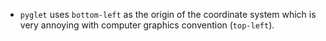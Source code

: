 - `pyglet` uses `bottom-left` as the origin of the coordinate system which is very annoying with computer graphics convention (`top-left`).
